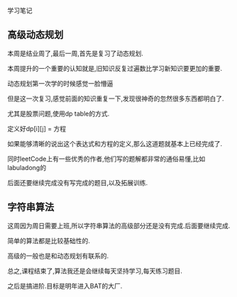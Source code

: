 学习笔记

## 高级动态规划

本周是结业周了,最后一周,首先是复习了动态规划.

本周提升的一个重要的认知就是,旧知识反复过遍数比学习新知识要更加的重要.

动态规划第一次学的时候感觉一脸懵逼

但是这一次复习,感觉前面的知识重复一下,发现很神奇的忽然很多东西都明白了.

尤其是股票问题,使用dp table的方式.

定义好dp[i][j] = 方程

如果能够清晰的说出这个表达式和方程的定义,那么这道题就基本上已经完成了.

同时leetCode上有一些优秀的作者,他们写的题解都非常的通俗易懂,比如labuladong的

后面还要继续完成没有写完成的题目,以及拓展训练.

## 字符串算法

这周因为周日需要上班,所以字符串算法的高级部分还是没有完成.后面要继续完成.

简单的算法都是比较基础性的.

高级的一般也是和动态规划有联系的.

总之,课程结束了,算法我还是会继续每天坚持学习,每天练习题目.

之后是搞进阶.目标是明年进入BAT的大厂.